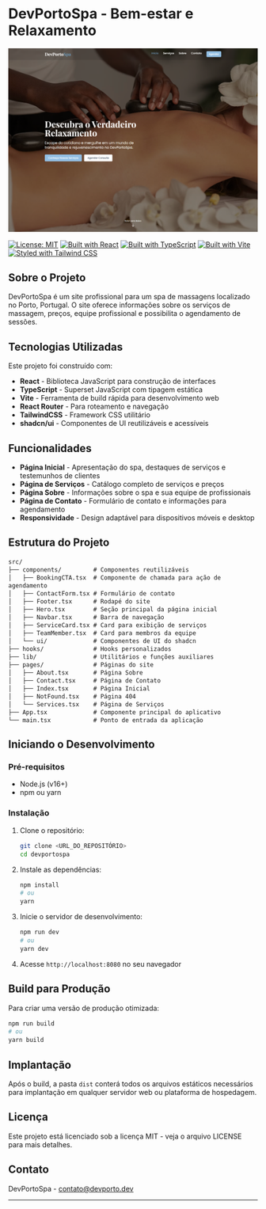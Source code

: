 # DevPortoSpa - Bem-estar e Relaxamento

![DevPortoSpa](/public/home-spa.png)

[![License: MIT](https://img.shields.io/badge/License-MIT-yellow.svg)](https://opensource.org/licenses/MIT)
[![Built with React](https://img.shields.io/badge/Built%20with-React-61DAFB?logo=react&logoColor=white)](https://reactjs.org/)
[![Built with TypeScript](https://img.shields.io/badge/Built%20with-TypeScript-007ACC?logo=typescript&logoColor=white)](https://www.typescriptlang.org/)
[![Built with Vite](https://img.shields.io/badge/Built%20with-Vite-646CFF?logo=vite&logoColor=white)](https://vitejs.dev/)
[![Styled with Tailwind CSS](https://img.shields.io/badge/Styled%20with-Tailwind%20CSS-38B2AC?logo=tailwind-css&logoColor=white)](https://tailwindcss.com/)

## Sobre o Projeto

DevPortoSpa é um site profissional para um spa de massagens localizado no Porto, Portugal. O site oferece informações sobre os serviços de massagem, preços, equipe profissional e possibilita o agendamento de sessões.

## Tecnologias Utilizadas

Este projeto foi construído com:

- **React** - Biblioteca JavaScript para construção de interfaces
- **TypeScript** - Superset JavaScript com tipagem estática
- **Vite** - Ferramenta de build rápida para desenvolvimento web
- **React Router** - Para roteamento e navegação
- **TailwindCSS** - Framework CSS utilitário
- **shadcn/ui** - Componentes de UI reutilizáveis e acessíveis

## Funcionalidades

- **Página Inicial** - Apresentação do spa, destaques de serviços e testemunhos de clientes
- **Página de Serviços** - Catálogo completo de serviços e preços
- **Página Sobre** - Informações sobre o spa e sua equipe de profissionais
- **Página de Contato** - Formulário de contato e informações para agendamento
- **Responsividade** - Design adaptável para dispositivos móveis e desktop

## Estrutura do Projeto

```
src/
├── components/         # Componentes reutilizáveis
│   ├── BookingCTA.tsx  # Componente de chamada para ação de agendamento
│   ├── ContactForm.tsx # Formulário de contato
│   ├── Footer.tsx      # Rodapé do site
│   ├── Hero.tsx        # Seção principal da página inicial
│   ├── Navbar.tsx      # Barra de navegação
│   ├── ServiceCard.tsx # Card para exibição de serviços
│   ├── TeamMember.tsx  # Card para membros da equipe
│   └── ui/             # Componentes de UI do shadcn
├── hooks/              # Hooks personalizados
├── lib/                # Utilitários e funções auxiliares
├── pages/              # Páginas do site
│   ├── About.tsx       # Página Sobre
│   ├── Contact.tsx     # Página de Contato
│   ├── Index.tsx       # Página Inicial
│   ├── NotFound.tsx    # Página 404
│   └── Services.tsx    # Página de Serviços
├── App.tsx             # Componente principal do aplicativo
└── main.tsx            # Ponto de entrada da aplicação
```

## Iniciando o Desenvolvimento

### Pré-requisitos

- Node.js (v16+)
- npm ou yarn

### Instalação

1. Clone o repositório:
   ```sh
   git clone <URL_DO_REPOSITÓRIO>
   cd devportospa
   ```

2. Instale as dependências:
   ```sh
   npm install
   # ou
   yarn
   ```

3. Inicie o servidor de desenvolvimento:
   ```sh
   npm run dev
   # ou
   yarn dev
   ```

4. Acesse `http://localhost:8080` no seu navegador

## Build para Produção

Para criar uma versão de produção otimizada:

```sh
npm run build
# ou
yarn build
```

## Implantação

Após o build, a pasta `dist` conterá todos os arquivos estáticos necessários para implantação em qualquer servidor web ou plataforma de hospedagem.

## Licença

Este projeto está licenciado sob a licença MIT - veja o arquivo LICENSE para mais detalhes.

## Contato

DevPortoSpa - [contato@devporto.dev](mailto:contato@devporto.dev)

---